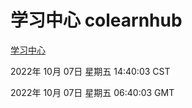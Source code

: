 # 学习中心 colearnhub
[学习中心](http://27.19.33.125:56308/colearnhub/)

2022年 10月 07日 星期五 14:40:03 CST

2022年 10月 07日 星期五 06:40:03 GMT
